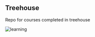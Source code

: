 ## Treehouse

Repo for courses completed in treehouse

![learning](https://cloud.githubusercontent.com/assets/1458299/16010332/8fa2302c-3135-11e6-851a-4f2022adac71.jpg)

